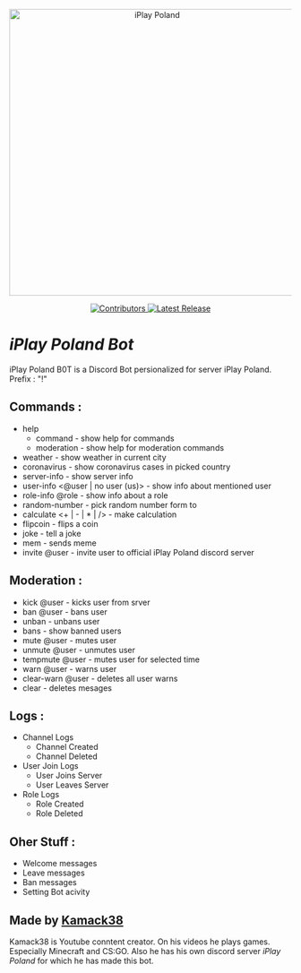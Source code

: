 <p align="center">
  <a title="DBM Network" href="https://discord.gg/sd62gjV" target="_blank">
    <img src="https://i.imgur.com/09Oz2z2.png" width="512" alt="iPlay Poland" />
  </a>
</p>
<p align="center">
  <a title="Contributors" href="https://github.com/kamack38/iPlay-Poland-Bot/graphs/contributors" target="_blank">
    <img src="https://img.shields.io/badge/Contriubtors-1-4c1" alt="Contributors" />
  </a>
  <a title="Release" href="https://github.com/dbm-network/mods/releases" target="_blank">
    <img src="https://img.shields.io/badge/Realse-v1.3-007ec6" alt="Latest Release" />
  </a>
</p>

# _**iPlay Poland Bot**_
 iPlay Poland B0T is a Discord Bot persionalized for server iPlay Poland.
 Prefix : "!"

## Commands :
- help
  - command - show help for commands
  - moderation - show help for moderation commands
- weather <city> - show weather in current city
- coronavirus <country> - show coronavirus cases in picked country
- server-info - show server info
- user-info <@user | no user (us)> - show info about mentioned user 
- role-info @role - show info about a role
- random-number <min> <max> - pick random number form <min> to <max>
- calculate <number1> <+ | - | * | /> <number2> - make calculation
- flipcoin - flips a coin
- joke - tell a joke
- mem - sends meme
- invite @user - invite user to official iPlay Poland discord server

## Moderation :
- kick @user <reason> - kicks user from srver
- ban @user <reason> - bans user
- unban <user id> - unbans user
- bans - show banned users
- mute @user - mutes user
- unmute @user - unmutes user
- tempmute @user <time> - mutes user for selected time
- warn @user - warns user
- clear-warn @user - deletes all user warns
- clear <number> - deletes <number> mesages

## Logs :
- Channel Logs 
  - Channel Created
  - Channel Deleted
- User Join Logs
  - User Joins Server
  - User Leaves Server
- Role Logs
  - Role Created
  - Role Deleted

## Oher Stuff :
- Welcome messages
- Leave messages
- Ban messages
- Setting Bot acivity

## Made by [Kamack38](https://tinyurl.com/kamack38) 
Kamack38 is Youtube conntent creator. On his videos he plays games. Especially Minecraft and CS:GO. Also he has his own discord server _iPlay Poland_ for which he has made this bot.